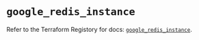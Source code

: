 # `google_redis_instance`

Refer to the Terraform Registory for docs: [`google_redis_instance`](https://registry.terraform.io/providers/hashicorp/google-beta/4.64.0/docs/resources/google_redis_instance).
